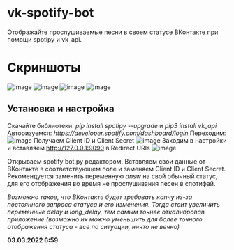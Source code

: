 # vk-spotify-bot

Отображайте прослушиваемые песни в своем статусе ВКонтакте при помощи spotipy и vk_api.

# Скриншоты

![image](https://user-images.githubusercontent.com/87504288/156492469-0a9faf22-e877-4726-b0e4-ea3de30c0d21.png)
![image](https://user-images.githubusercontent.com/87504288/156493429-a19702cc-398a-423b-8346-cfe070eab15f.png)
![image](https://user-images.githubusercontent.com/87504288/156493498-e9660ba9-8c80-49cf-a5bb-41aaa4b5d596.png)
![image](https://user-images.githubusercontent.com/87504288/156493451-6a2c5b31-3e11-4960-b5fb-2f6107834b40.png)


## Установка и настройка

Скачайте библиотеки: 
*pip install spotipy --upgrade* и *pip3 install vk_api*
Авторизуемся: *https://developer.spotify.com/dashboard/login*
Переходим: ![image](https://user-images.githubusercontent.com/87504288/156492891-094ff20e-f39a-4b0e-8547-b0fdf2af6daa.png)
Получаем Client ID и  Client Secret
![image](https://user-images.githubusercontent.com/87504288/156492946-65d2487b-1d5f-4163-9e82-577c65618faa.png)
Заходим в настройки и вставляем http://127.0.0.1:9090 в Redirect URIs
![image](https://user-images.githubusercontent.com/87504288/156493029-f6de3345-9cec-4153-b707-17bf7e5e1afb.png)

Открываем spotify bot.py редактором. Вставляем свои данные от ВКонтакте в соответствующем поле и заменяем Client ID и Client Secret. Рекомендуется заменить переменную *answ* на свой обычный статус, для его отображения во время не прослушивания песен в спотифай.

*Возможно такое, что ВКонтакте будет требовать капчу из-за постоянного запроса статуса и его изменения. Тогда стоит увеличить переменные delay и long_delay, тем самым точнее откалибровав приложение (возможно их можно уменьшить для более точного отображения статуса - все по ситуации, ничто не вечно)*

**03.03.2022 6:59**
